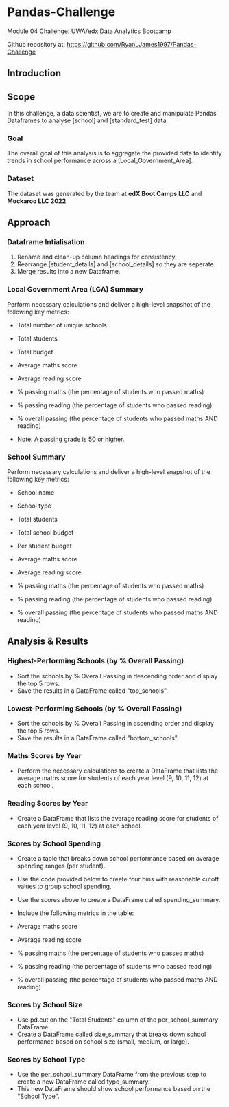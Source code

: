 # Pandas-Challenge

Module 04 Challenge: UWA/edx Data Analytics Bootcamp

Github repository at: https://github.com/RyanLJames1997/Pandas-Challenge

## Introduction

## Scope

In this challenge, a data scientist, we are to create and manipulate Pandas Dataframes to analyse [school] and [standard_test] data.

### Goal

The overall goal of this analysis is to aggregate the provided data to identify trends in school performance across a [Local_Government_Area].

### Dataset

The dataset was generated by the team at **edX Boot Camps LLC** and **Mockaroo LLC 2022**

## Approach

### Dataframe Intialisation
1. Rename and clean-up column headings for consistency.
2. Rearrange [student_details] and [school_details] so they are seperate.
3. Merge results into a new Dataframe.

### Local Government Area (LGA) Summary

Perform necessary calculations and deliver a high-level snapshot of the following key metrics:

- Total number of unique schools

- Total students

- Total budget

- Average maths score

- Average reading score

- % passing maths (the percentage of students who passed maths)

- % passing reading (the percentage of students who passed reading)

- % overall passing (the percentage of students who passed maths AND reading)

- Note: A passing grade is 50 or higher.

### School Summary

Perform necessary calculations and deliver a high-level snapshot of the following key metrics:

- School name

- School type

- Total students

- Total school budget

- Per student budget

- Average maths score

- Average reading score

- % passing maths (the percentage of students who passed maths)

- % passing reading (the percentage of students who passed reading)

- % overall passing (the percentage of students who passed maths AND reading)

## Analysis & Results

### Highest-Performing Schools (by % Overall Passing)
- Sort the schools by % Overall Passing in descending order and display the top 5 rows.
 - Save the results in a DataFrame called "top_schools".

### Lowest-Performing Schools (by % Overall Passing)
- Sort the schools by % Overall Passing in ascending order and display the top 5 rows.
 - Save the results in a DataFrame called "bottom_schools".

### Maths Scores by Year
- Perform the necessary calculations to create a DataFrame that lists the average maths score for students of each year level (9, 10, 11, 12) at each school.

### Reading Scores by Year
- Create a DataFrame that lists the average reading score for students of each year level (9, 10, 11, 12) at each school.

### Scores by School Spending
- Create a table that breaks down school performance based on average spending ranges (per student).
 - Use the code provided below to create four bins with reasonable cutoff values to group school spending.

- Use the scores above to create a DataFrame called spending_summary.

- Include the following metrics in the table:

- Average maths score

- Average reading score

- % passing maths (the percentage of students who passed maths)

- % passing reading (the percentage of students who passed reading)

- % overall passing (the percentage of students who passed maths AND reading)

### Scores by School Size
- Use pd.cut on the "Total Students" column of the per_school_summary DataFrame.
- Create a DataFrame called size_summary that breaks down school performance based on school size (small, medium, or large).

### Scores by School Type
- Use the per_school_summary DataFrame from the previous step to create a new DataFrame called type_summary.
- This new DataFrame should show school performance based on the "School Type".
